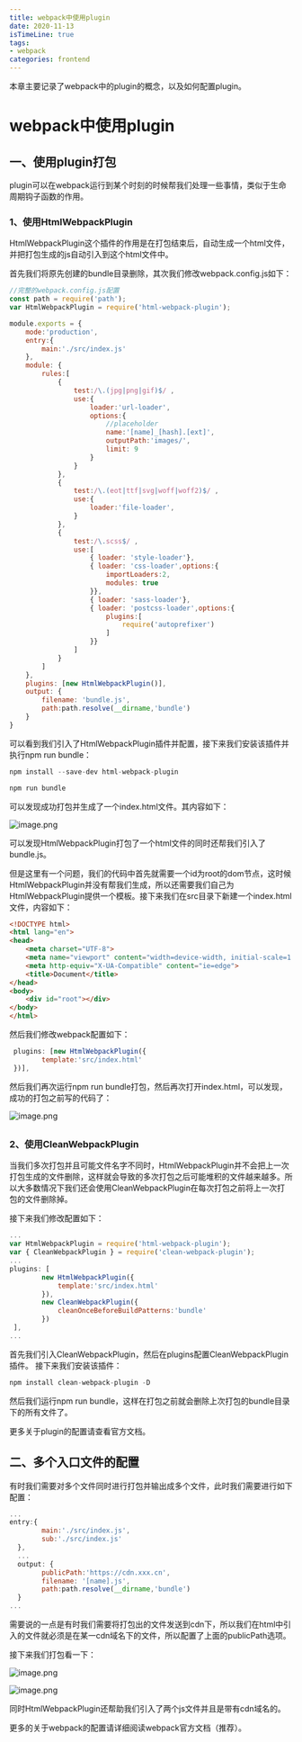 ```yaml
---
title: webpack中使用plugin
date: 2020-11-13
isTimeLine: true
tags:
- webpack
categories: frontend
---
```


本章主要记录了webpack中的plugin的概念，以及如何配置plugin。

<!-- more -->

# webpack中使用plugin

## 一、使用plugin打包

plugin可以在webpack运行到某个时刻的时候帮我们处理一些事情，类似于生命周期钩子函数的作用。

### 1、使用HtmlWebpackPlugin


HtmlWebpackPlugin这个插件的作用是在打包结束后，自动生成一个html文件，并把打包生成的js自动引入到这个html文件中。

首先我们将原先创建的bundle目录删除，其次我们修改webpack.config.js如下：

```javascript
//完整的webpack.config.js配置
const path = require('path');
var HtmlWebpackPlugin = require('html-webpack-plugin');

module.exports = {
    mode:'production',
    entry:{
        main:'./src/index.js'
    },
    module: {
        rules:[
            {
                test:/\.(jpg|png|gif)$/ ,
                use:{
                    loader:'url-loader',
                    options:{
                        //placeholder
                        name:'[name]_[hash].[ext]',
                        outputPath:'images/',
                        limit: 9
                    }
                }
            },
            {
                test:/\.(eot|ttf|svg|woff|woff2)$/ ,
                use:{
                    loader:'file-loader',
                }
            },
            {
                test:/\.scss$/ ,
                use:[
                    { loader: 'style-loader'},
                    { loader: 'css-loader',options:{
                        importLoaders:2,
                        modules: true
                    }},
                    { loader: 'sass-loader'},
                    { loader: 'postcss-loader',options:{
                        plugins:[
                            require('autoprefixer')
                        ]
                    }}
                ]
            }
        ]
    },
    plugins: [new HtmlWebpackPlugin()],
    output: {
        filename: 'bundle.js',
        path:path.resolve(__dirname,'bundle')
    }
}
```

可以看到我们引入了HtmlWebpackPlugin插件并配置，接下来我们安装该插件并执行npm run bundle：

```javascript
npm install --save-dev html-webpack-plugin

npm run bundle
```

可以发现成功打包并生成了一个index.html文件。其内容如下：

![image.png](https://cdn.nlark.com/yuque/0/2019/png/335120/1570296426806-b2fbcc83-3970-422c-b41e-53cd1e8b8d13.png#align=left&display=inline&height=157&name=image.png&originHeight=157&originWidth=478&size=17443&status=done&width=478)

可以发现HtmlWebpackPlugin打包了一个html文件的同时还帮我们引入了bundle.js。

但是这里有一个问题，我们的代码中首先就需要一个id为root的dom节点，这时候HtmlWebpackPlugin并没有帮我们生成，所以还需要我们自己为HtmlWebpackPlugin提供一个模板。接下来我们在src目录下新建一个index.html文件，内容如下：

```html
<!DOCTYPE html>
<html lang="en">
<head>
    <meta charset="UTF-8">
    <meta name="viewport" content="width=device-width, initial-scale=1.0">
    <meta http-equiv="X-UA-Compatible" content="ie=edge">
    <title>Document</title>
</head>
<body>
    <div id="root"></div>
</body>
</html>
```

然后我们修改webpack配置如下：

```javascript
 plugins: [new HtmlWebpackPlugin({
        template:'src/index.html'
 })],
```

然后我们再次运行npm run bundle打包，然后再次打开index.html，可以发现，成功的打包之前写的代码了：

![image.png](https://cdn.nlark.com/yuque/0/2019/png/335120/1570296820996-f111b5b7-d759-4ad6-9575-b92235bf752e.png#align=left&display=inline&height=500&name=image.png&originHeight=500&originWidth=970&size=146539&status=done&width=970)
## 
### 2、使用CleanWebpackPlugin

当我们多次打包并且可能文件名字不同时，HtmlWebpackPlugin并不会把上一次打包生成的文件删除，这样就会导致的多次打包之后可能堆积的文件越来越多。所以大多数情况下我们还会使用CleanWebpackPlugin在每次打包之前将上一次打包的文件删除掉。

接下来我们修改配置如下：

```javascript
...
var HtmlWebpackPlugin = require('html-webpack-plugin');
var { CleanWebpackPlugin } = require('clean-webpack-plugin');
...
plugins: [
        new HtmlWebpackPlugin({
            template:'src/index.html'
        }),
        new CleanWebpackPlugin({
            cleanOnceBeforeBuildPatterns:'bundle'
        })
 ],
...
```

首先我们引入CleanWebpackPlugin，然后在plugins配置CleanWebpackPlugin插件。
接下来我们安装该插件：

```javascript
npm install clean-webpack-plugin -D
```

然后我们运行npm run bundle，这样在打包之前就会删除上次打包的bundle目录下的所有文件了。

更多关于plugin的配置请查看官方文档。

## 二、多个入口文件的配置

有时我们需要对多个文件同时进行打包并输出成多个文件，此时我们需要进行如下配置：

```javascript
...  
entry:{
        main:'./src/index.js',
        sub:'./src/index.js'
  },
  ...
  output: {
        publicPath:'https://cdn.xxx.cn',
        filename: '[name].js',
        path:path.resolve(__dirname,'bundle')
  }
...
```

需要说的一点是有时我们需要将打包出的文件发送到cdn下，所以我们在html中引入的文件就必须是在某一cdn域名下的文件，所以配置了上面的publicPath选项。

接下来我们打包看一下：

![image.png](https://cdn.nlark.com/yuque/0/2019/png/335120/1570298389767-a464631b-f8eb-4da1-9984-1a448a5ff73c.png#align=left&display=inline&height=169&name=image.png&originHeight=176&originWidth=301&size=20542&status=done&width=289)

![image.png](https://cdn.nlark.com/yuque/0/2019/png/335120/1570298421708-cb457444-9a4d-405e-9f4f-2e43165beeb7.png#align=left&display=inline&height=37&name=image.png&originHeight=51&originWidth=703&size=17616&status=done&width=509)

同时HtmlWebpackPlugin还帮助我们引入了两个js文件并且是带有cdn域名的。

更多的关于webpack的配置请详细阅读webpack官方文档（推荐）。
